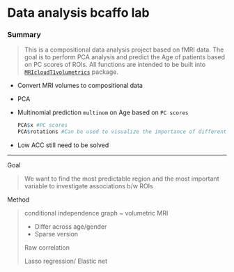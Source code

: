 # Data analysis bcaffo lab



### Summary

> This is a compositional data analysis project based on fMRI data. The goal is to perform PCA analysis and predict the Age of patients based on PC scores of ROIs. All functions are intended to be built into [`MRIcloudT1volumetrics`](https://github.com/bcaffo/MRIcloudT1volumetrics) package.
* Convert MRI volumes to compositional data

* PCA

* Multinomial prediction `multinom` on Age based on `PC scores`

  ```R
  PCA$x #PC scores
  PCA$rotations #Can be used to visualize the importance of different features i.e. ROIs
  ```

* Low ACC still need to be solved

---

Goal

> We want to find the most predictable region and the most important variable to investigate associations b/w ROIs

Method

> conditional independence graph ~ volumetric MRI
>
> - Differ across age/gender
> - Sparse version
>
> Raw correlation
>
> Lasso regression/ Elastic net

